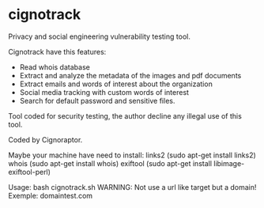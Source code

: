 # cignotrack

Privacy and social engineering vulnerability testing tool.

Cignotrack have this features:

- Read whois database
- Extract and analyze the metadata of the images and pdf documents
- Extract emails and words of interest about the organization
- Social media tracking with custom words of interest
- Search for default password and sensitive files.

Tool coded for security testing, the author decline any illegal use of this tool.

Coded by Cignoraptor.

Maybe your machine have need to install: 
links2 (sudo apt-get install links2) 
whois (sudo apt-get install whois)
exiftool (sudo apt-get install libimage-exiftool-perl)

Usage: bash cignotrack.sh   WARNING: Not use a url like target but a domain!
Exemple: domaintest.com

